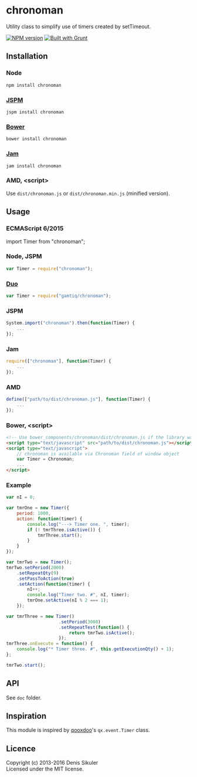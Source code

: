 # chronoman

Utility class to simplify use of timers created by setTimeout.

[![NPM version](https://badge.fury.io/js/chronoman.png)](http://badge.fury.io/js/chronoman)
[![Built with Grunt](https://cdn.gruntjs.com/builtwith.png)](http://gruntjs.com/)

## Installation

### Node

    npm install chronoman

### [JSPM](http://jspm.io)

    jspm install chronoman

### [Bower](http://bower.io)

    bower install chronoman

### [Jam](http://jamjs.org)

    jam install chronoman

### AMD, &lt;script&gt;

Use `dist/chronoman.js` or `dist/chronoman.min.js` (minified version).

## Usage

### ECMAScript 6/2015

import Timer from "chronoman";

### Node, JSPM

```js
var Timer = require("chronoman");
```

### [Duo](http://duojs.org)

```js
var Timer = require("gamtiq/chronoman");
```

### JSPM

```js
System.import("chronoman").then(function(Timer) {
    ...
});
```

### Jam

```js
require(["chronoman"], function(Timer) {
    ...
});
```

### AMD

```js
define(["path/to/dist/chronoman.js"], function(Timer) {
    ...
});
```

### Bower, &lt;script&gt;

```html
<!-- Use bower_components/chronoman/dist/chronoman.js if the library was installed by Bower -->
<script type="text/javascript" src="path/to/dist/chronoman.js"></script>
<script type="text/javascript">
    // сhronoman is available via Chronoman field of window object
    var Timer = Chronoman;
    ...
</script>
```

### Example

```js
var nI = 0;

var tmrOne = new Timer({
    period: 1000,
    action: function(timer) {
        console.log("---> Timer one. ", timer);
        if (! tmrThree.isActive()) {
            tmrThree.start();
        }
    }
});

var tmrTwo = new Timer();
tmrTwo.setPeriod(2000)
    .setRepeatQty(9)
    .setPassToAction(true)
    .setAction(function(timer) {
        nI++;
        console.log("Timer two. #", nI, timer);
        tmrOne.setActive(nI % 2 === 1);
    });

var tmrThree = new Timer()
                    .setPeriod(3000)
                    .setRepeatTest(function() {
                        return tmrTwo.isActive();
                    });
tmrThree.onExecute = function() {
    console.log("* Timer three. #", this.getExecutionQty() + 1);
};

tmrTwo.start();
```

## API

See `doc` folder.

## Inspiration

This module is inspired by [qooxdoo](http://qooxdoo.org)'s `qx.event.Timer` class.

## Licence

Copyright (c) 2013-2016 Denis Sikuler  
Licensed under the MIT license.
